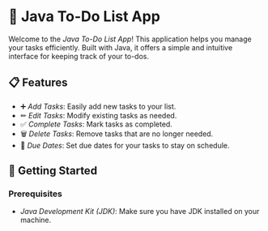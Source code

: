 # 📝 Java To-Do List App

Welcome to the *Java To-Do List App*! This application helps you manage your tasks efficiently. Built with Java, it offers a simple and intuitive interface for keeping track of your to-dos.

## 📋 Features

- ➕ *Add Tasks*: Easily add new tasks to your list.
- ✏ *Edit Tasks*: Modify existing tasks as needed.
- ✅ *Complete Tasks*: Mark tasks as completed.
- 🗑 *Delete Tasks*: Remove tasks that are no longer needed.
- 📅 *Due Dates*: Set due dates for your tasks to stay on schedule.

## 🚀 Getting Started

### Prerequisites

- *Java Development Kit (JDK)*: Make sure you have JDK installed on your machine.
